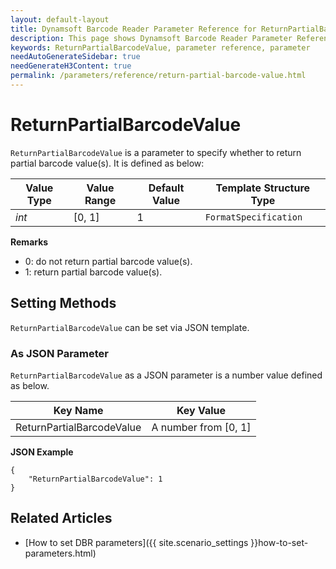 ```yaml
---
layout: default-layout
title: Dynamsoft Barcode Reader Parameter Reference for ReturnPartialBarcodeValue
description: This page shows Dynamsoft Barcode Reader Parameter Reference for ReturnPartialBarcodeValue.
keywords: ReturnPartialBarcodeValue, parameter reference, parameter
needAutoGenerateSidebar: true
needGenerateH3Content: true
permalink: /parameters/reference/return-partial-barcode-value.html
---
```



# ReturnPartialBarcodeValue 

`ReturnPartialBarcodeValue` is a parameter to specify whether to return partial barcode value(s). It is defined as below:

| Value Type | Value Range | Default Value | Template Structure Type |
| ---------- | ----------- | ------------- | ----------------------- |
| *int* | [0, 1] | 1 | `FormatSpecification` |


**Remarks**  
- 0: do not return partial barcode value(s).
- 1: return partial barcode value(s).


    
## Setting Methods
`ReturnPartialBarcodeValue` can be set via JSON template.


### As JSON Parameter
`ReturnPartialBarcodeValue` as a JSON parameter is a number value defined as below.   

| Key Name | Key Value |
| -------- | --------- |
| ReturnPartialBarcodeValue | A number from [0, 1] |


**JSON Example**   
```
{
    "ReturnPartialBarcodeValue": 1
}
```


<!--
## Impacts on Performance
### Speed
Disabling `ReturnPartialBarcodeValue` may improve the Speed.

### Read Rate
Enabling `ReturnPartialBarcodeValue` may improve the Read Rate.

### Accuracy
Disabling `ReturnPartialBarcodeValue` may improve the Accuracy.

-->
## Related Articles
- [How to set DBR parameters]({{ site.scenario_settings }}how-to-set-parameters.html)
